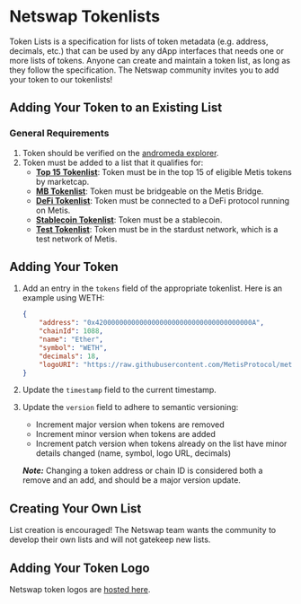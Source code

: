 # Netswap Tokenlists

Token Lists is a specification for lists of token metadata (e.g. address, decimals, etc.) that can be used by any dApp
interfaces that needs one or more lists of tokens. Anyone can create and maintain a token list, as long as they follow
the specification. The Netswap community invites you to add your token to our tokenlists!


## Adding Your Token to an Existing List


### General Requirements
1. Token should be verified on the [andromeda explorer](https://andromeda-explorer.metis.io/).
2. Token must be added to a list that it qualifies for:
    * **[Top 15 Tokenlist](./top15.tokenlist.json)**: Token must be in the top 15 of eligible Metis tokens by marketcap.
    * **[MB Tokenlist](./mb.tokenlist.json)**: Token must be bridgeable on the Metis Bridge.
    * **[DeFi Tokenlist](./defi.tokenlist.json)**: Token must be connected to a DeFi protocol running on Metis.
    * **[Stablecoin Tokenlist](./stablecoin.tokenlist.json)**: Token must be a stablecoin.
    * **[Test Tokenlist](./test.tokenlist.json)**: Token must be in the stardust network, which is a test network of Metis.


## Adding Your Token
1. Add an entry in the `tokens` field of the appropriate tokenlist. Here is an example using WETH:
    ```json
    {
        "address": "0x420000000000000000000000000000000000000A",
        "chainId": 1088,
        "name": "Ether",
        "symbol": "WETH",
        "decimals": 18,
        "logoURI": "https://raw.githubusercontent.com/MetisProtocol/metis-bridge-resources/master/tokens/ETH/logo.png"
    }
    ```
2. Update the `timestamp` field to the current timestamp.
3. Update the `version` field to adhere to semantic versioning:

    * Increment major version when tokens are removed
    * Increment minor version when tokens are added
    * Increment patch version when tokens already on the list have minor details changed (name, symbol, logo URL, decimals)

    ***Note:*** Changing a token address or chain ID is considered both a remove and an add, and should be a major version update.


## Creating Your Own List

List creation is encouraged! The Netswap team wants the community to develop their own lists and will not gatekeep new lists.


## Adding Your Token Logo

Netswap token logos are [hosted here](https://github.com/Netswap/tokens).
